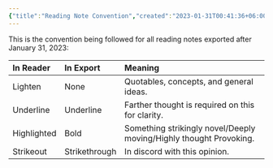 ```yaml
---
{"title":"Reading Note Convention","created":"2023-01-31T00:41:36+06:00","updated":"2023-01-31T11:57:58+06:00","dg-publish":true,"tags":["reading-convention"],"dg-metatags":{"description":"This is the convention being followed for all reading notes exported after January 31, 2023","og:description":"This is the convention being followed for all reading notes exported after January 31, 2023"},"maturity":3,"permalink":"/personal/reading/reading-note-convention/","metatags":{"description":"This is the convention being followed for all reading notes exported after January 31, 2023","og:description":"This is the convention being followed for all reading notes exported after January 31, 2023"},"dgPassFrontmatter":true}
---
```


This is the convention being followed for all reading notes exported after January 31, 2023:

| In Reader   | In Export     | Meaning                                                            |
|:----------- |:------------- |:------------------------------------------------------------------ |
| Lighten     | None          | Quotables, concepts, and general ideas.                            |
| Underline   | Underline     | Farther thought is required on this for clarity.                   |
| Highlighted | Bold          | Something strikingly novel/Deeply moving/Highly thought Provoking. |
| Strikeout   | Strikethrough | In discord with this opinion.                                      |
